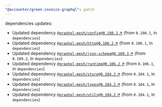 ```yaml
---
"@accounter/green-invoice-graphql": patch
---
```

dependencies updates:
  - Updated dependency [`@graphql-mesh/config@0.108.2` ↗︎](https://www.npmjs.com/package/@graphql-mesh/config/v/0.108.2) (from `0.108.1`, in `dependencies`)
  - Updated dependency [`@graphql-mesh/http@0.106.2` ↗︎](https://www.npmjs.com/package/@graphql-mesh/http/v/0.106.2) (from `0.106.1`, in `dependencies`)
  - Updated dependency [`@graphql-mesh/json-schema@0.109.3` ↗︎](https://www.npmjs.com/package/@graphql-mesh/json-schema/v/0.109.3) (from `0.109.2`, in `dependencies`)
  - Updated dependency [`@graphql-mesh/runtime@0.106.2` ↗︎](https://www.npmjs.com/package/@graphql-mesh/runtime/v/0.106.2) (from `0.106.1`, in `dependencies`)
  - Updated dependency [`@graphql-mesh/store@0.104.2` ↗︎](https://www.npmjs.com/package/@graphql-mesh/store/v/0.104.2) (from `0.104.1`, in `dependencies`)
  - Updated dependency [`@graphql-mesh/types@0.104.2` ↗︎](https://www.npmjs.com/package/@graphql-mesh/types/v/0.104.2) (from `0.104.1`, in `dependencies`)
  - Updated dependency [`@graphql-mesh/utils@0.104.2` ↗︎](https://www.npmjs.com/package/@graphql-mesh/utils/v/0.104.2) (from `0.104.1`, in `dependencies`)

